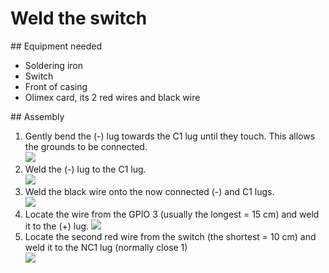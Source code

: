 # Weld the switch
## Equipment needed
- Soldering iron
- Switch
- Front of casing
- Olimex card, its 2 red wires and black wire

## Assembly 
1. Gently bend the (-) lug towards the C1 lug until they touch. This allows the grounds to be connected.    
    ![](../assets/_MG_5288.JPG)  
2. Weld the (-) lug to the C1 lug.    
    ![](../assets/_MG_5290.JPG)  
3. Weld the black wire onto the now connected (-) and C1 lugs.    
    ![](../assets/_MG_5292.JPG)  
4. Locate the wire from the GPIO 3 (usually the longest = 15 cm) and weld it to the (+) lug. 
    ![](../assets/_MG_5295.JPG)  
5. Locate the second red wire from the switch (the shortest = 10 cm) and weld it to the NC1 lug (normally close 1)    
    ![](../assets/_MG_5297.JPG)  

